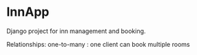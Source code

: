# InnApp
Django project for inn management and booking.

Relationships: 
        one-to-many : one client can book multiple rooms
